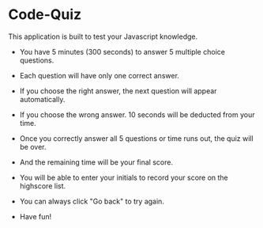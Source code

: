 # Code-Quiz
This application is built to test your Javascript knowledge.

- You have 5 minutes (300 seconds) to answer 5 multiple choice questions.

- Each question will have only one correct answer.

- If you choose the right answer, the next question will appear automatically.

- If you choose the wrong answer. 10 seconds will be deducted from your time.

- Once you correctly answer all 5 questions or time runs out, the quiz will be over.

- And the remaining time will be your final score.

- You will be able to enter your initials to record your score on the highscore list.

- You can always click "Go back" to try again. 

- Have fun!